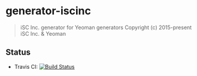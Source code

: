 # generator-iscinc

> iSC Inc. generator for Yeoman generators
> Copyright (c) 2015-present iSC Inc. & Yeoman

## Status

* Travis CI: [![Build Status](https://secure.travis-ci.org/iSCInc/generator-iscinc.svg?branch=master)](https://travis-ci.org/iSCInc/generator-iscinc)
